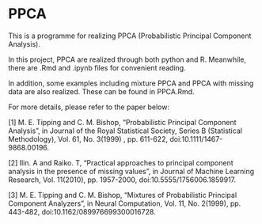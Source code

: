 # PPCA
This is a programme for realizing PPCA (Probabilistic Principal Component Analysis).

In this project, PPCA are realized through both python and R. Meanwhile, there are .Rmd and .ipynb files for convenient reading.

In addition, some examples including mixture PPCA and PPCA with missing data are also realized. These can be found in PPCA.Rmd.

For more details, please refer to the paper below:

[1] M. E. Tipping and C. M. Bishop, “Probabilistic Principal Component Analysis”, in Journal of the Royal Statistical Society, Series B (Statistical Methodology), Vol. 61, No. 3(1999) , pp. 611-622, doi:10.1111/1467-9868.00196.

[2] Ilin. A and Raiko. T, “Practical approaches to principal component analysis in the presence of missing values”, in Journal of Machine Learning Research, Vol. 11(2010), pp. 1957-2000, doi:10.5555/1756006.1859917.

[3] M. E. Tipping and C. M. Bishop, “Mixtures of Probabilistic Principal Component Analyzers”, in Neural Computation, Vol. 11, No. 2(1999), pp. 443-482, doi:10.1162/089976699300016728.


